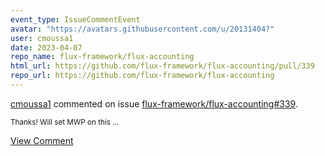 ```yaml
---
event_type: IssueCommentEvent
avatar: "https://avatars.githubusercontent.com/u/20131404?"
user: cmoussa1
date: 2023-04-07
repo_name: flux-framework/flux-accounting
html_url: https://github.com/flux-framework/flux-accounting/pull/339
repo_url: https://github.com/flux-framework/flux-accounting
---
```


<a href='https://github.com/cmoussa1' target='_blank'>cmoussa1</a> commented on issue <a href='https://github.com/flux-framework/flux-accounting/pull/339' target='_blank'>flux-framework/flux-accounting#339</a>.

<small>Thanks! Will set MWP on this ...</small>

<a href='https://github.com/flux-framework/flux-accounting/pull/339' target='_blank'>View Comment</a>